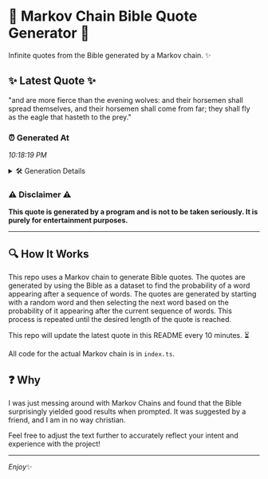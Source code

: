 # 📖 Markov Chain Bible Quote Generator 📖

Infinite quotes from the Bible generated by a Markov chain. ✨

## ✨ Latest Quote ✨
"and are more fierce than the evening wolves: and their horsemen shall spread themselves, and their horsemen shall come from far; they shall fly as the eagle that hasteth to the prey."

### ⏰ Generated At
*10:18:19 PM*

<details>
    <summary>🛠️ Generation Details</summary>
    <p>
        <strong>🌱 Seed:</strong> and<br>
        <strong>🔄 Iterations:</strong> 31<br>
        <strong>📜 Context History:</strong><br>[ and ]: are<br>[ and, are ]: more<br>[ and, are, more ]: fierce<br>[ and, are, more, fierce ]: than<br>[ and, are, more, fierce, than ]: the<br>[ and, are, more, fierce, than, the ]: evening<br>[ are, more, fierce, than, the, evening ]: wolves:<br>[ more, fierce, than, the, evening, wolves: ]: and<br>[ fierce, than, the, evening, wolves:, and ]: their<br>[ than, the, evening, wolves:, and, their ]: horsemen<br>[ the, evening, wolves:, and, their, horsemen ]: shall<br>[ evening, wolves:, and, their, horsemen, shall ]: spread<br>[ wolves:, and, their, horsemen, shall, spread ]: themselves,<br>[ and, their, horsemen, shall, spread, themselves, ]: and<br>[ their, horsemen, shall, spread, themselves,, and ]: their<br>[ horsemen, shall, spread, themselves,, and, their ]: horsemen<br>[ shall, spread, themselves,, and, their, horsemen ]: shall<br>[ spread, themselves,, and, their, horsemen, shall ]: come<br>[ themselves,, and, their, horsemen, shall, come ]: from<br>[ and, their, horsemen, shall, come, from ]: far;<br>[ their, horsemen, shall, come, from, far; ]: they<br>[ horsemen, shall, come, from, far;, they ]: shall<br>[ shall, come, from, far;, they, shall ]: fly<br>[ come, from, far;, they, shall, fly ]: as<br>[ from, far;, they, shall, fly, as ]: the<br>[ far;, they, shall, fly, as, the ]: eagle<br>[ they, shall, fly, as, the, eagle ]: that<br>[ shall, fly, as, the, eagle, that ]: hasteth<br>[ fly, as, the, eagle, that, hasteth ]: to<br>[ as, the, eagle, that, hasteth, to ]: the<br>[ the, eagle, that, hasteth, to, the ]: prey.<br>
    </p>
</details>

### ⚠️ Disclaimer ⚠️
**This quote is generated by a program and is not to be taken seriously. It is purely for entertainment purposes.**

---

## 🔍 How It Works

This repo uses a Markov chain to generate Bible quotes. The quotes are generated by using the Bible as a dataset to find the probability of a word appearing after a sequence of words. The quotes are generated by starting with a random word and then selecting the next word based on the probability of it appearing after the current sequence of words. This process is repeated until the desired length of the quote is reached.

This repo will update the latest quote in this README every 10 minutes. ⏳

All code for the actual Markov chain is in `index.ts`.

## ❓ Why

I was just messing around with Markov Chains and found that the Bible surprisingly yielded good results when prompted. 
It was suggested by a friend, and I am in no way christian.

Feel free to adjust the text further to accurately reflect your intent and experience with the project!

---

*Enjoy*✨
